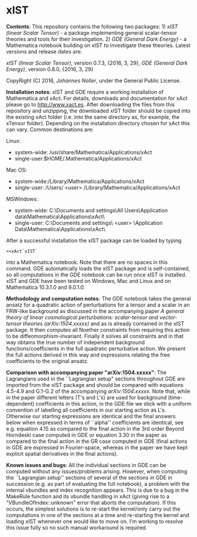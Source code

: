 # xIST 

**Contents**: This repository contains the following two packages: 1) *xIST (linear Scalar Tensor)* - a package implementing general scalar-tensor theories and tools for their investigation. 2) *GDE (General Dark Energy)* - a Mathematica notebook building on xIST to investigate these theories. Latest versions and release dates are:

*xIST (linear Scalar Tensor)*, version 0.7.3, {2016, 3, 29}, 
*GDE (General Dark Energy)*, version 0.8.0, {2016, 3, 29} 

CopyRight (C) 2016, *Johannes Noller*, under the General Public License. 


**Installation notes**: xIST and GDE require a working installation of Mathematica and xAct. For details, downloads and documentation for xAct please go to http://www.xact.es. After downloading the files from this repository and unzipping, the downloaded xIST folder should be copied into the existing xAct folder (i.e. into the same directory as, for example, the xTensor folder). Depending on the installation directory chosen for xAct this can vary. Common destinations are:

Linux:
   - system-wide: /usr/share/Mathematica/Applications/xAct
   - single-user:$HOME/.Mathematica/Applications/xAct

Mac OS:
   - system-wide:/Library/Mathematica/Applications/xAct
   - single-user: /Users/ \<user> /Library/Mathematica/Applications/xAct

MSWindows:
   - system-wide: C:\Documents and settings\All Users\Application data\Mathematica\Applications\xAct\
   - single-user: C:\Documents and settings\ \<user> \Application Data\Mathematica\Applications\xAct\
   
After a successful installation the xIST package can be loaded by typing
```
<<xAct`xIST`
```
into a Mathematica notebook. Note that there are no spaces in this command. GDE automatically loads the xIST package and is self-contained, so all computations in the GDE notebook can be run once xIST is installed. xIST and GDE have been tested on Windows, Mac and Linux and on Mathematica 10.3.1.0 and 9.0.1.0. 


**Methodology and computation notes**: The GDE notebook takes the general ansatz for a quadratic action of perturbations for a tensor and a scalar in an FRW-like background as discussed in the accompanying paper *A general theory of linear cosmological
perturbations: scalar-tensor and vector-tensor theories (arXiv:1504.xxxxx)* and as is already contained in the xIST package. It then computes all Noether constraints from requiring this action to be diffeomorphism-invariant. Finally it solves all constraints and in that way obtains the true number of independent background functions/coefficients in the full quadratic perturbative action. We present the full actions derived in this way and expressions relating the free coefficients to the original ansatz.


**Comparison with accompanying paper "arXiv:1504.xxxxx"**: The Lagrangians used in the \`\`Lagrangian setup" sections throughout GDE are imported from the xIST package and should be compared with equations 4.5-4.9 and G.1-G.2 of the accompanying *arXiv:1504.xxxxx*. Note that, while in the paper different letters (T's and L's) are used for background (time-dependent) coefficients in this action, in the GDE file we stick with a uniform convention of labelling all coefficients in our starting action as L's. Otherwise our starting expressions are identical and the final answers below when expressed in terms of ``alpha'' coefficients are identical, see e.g. equation 4.15 as compared to the final action in the 3rd order Beyond Horndeski case computed in GDE or equation 3.30 in the paper as compared to the final action in the GR case computed in GDE (final actions in GDE are expressed in Fourier-space, whereas in the paper we have kept explicit spatial derivatives in the final actions).


**Known issues and bugs**: All the individual sections in GDE can be computed without any issues/problems arising. However, when computing the \`\`Lagrangian setup'' sections of several of the sections in GDE in succession (e.g. as part of evaluating the full notebook), a problem with the internal vbundles and index recognition appears. This is due to a bug in the MakeRule function and its vbundle handling in xAct (giving rise to a "VBundleOfIndex::unknown" error that aborts the computation). If this occurs, the simplest solutions is to re-start the kernel/only carry out the computations in one of the sections at a time and re-starting the kernel and loading xIST whenever one would like to move on. I'm working to resolve this issue fully so no such manual workaround is required. 
